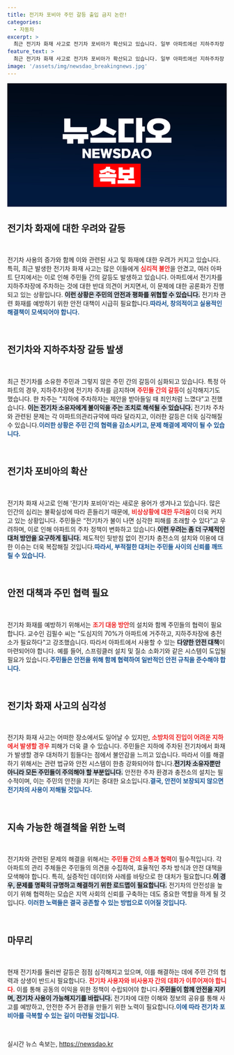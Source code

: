 ```yaml
---
title: 전기차 포비아 주민 갈등 출입 금지 논란!
categories:
  - 자동차
excerpt: >
  최근 전기차 화재 사고로 전기차 포비아가 확산되고 있습니다. 일부 아파트에선 지하주차장 출입을 금지하며 주민들 간 갈등이 심화되고, 지상 충전소 설치로 대안 모색에 나서고 있습니다. 전기차 안전 문제가 주목받는 가운데, 해결책은 어디에?
feature_text: >
  최근 전기차 화재 사고로 전기차 포비아가 확산되고 있습니다. 일부 아파트에선 지하주차장 출입을 금지하며 주민들 간 갈등이 심화되고, 지상 충전소 설치로 대안 모색에 나서고 있습니다. 전기차 안전 문제가 주목받는 가운데, 해결책은 어디에?
image: '/assets/img/newsdao_breakingnews.jpg'
---
```


<p><img src="/assets/img/newsdao_breakingnews.jpg" alt="pcversion 속보" /></p>

<h2 data-ke-size="size26">전기차 화재에 대한 우려와 갈등</h2>

<p data-ke-size="size16">&nbsp;</p> 

<p>전기차 사용의 증가와 함께 이와 관련된 사고 및 화재에 대한 우려가 커지고 있습니다. 특히, 최근 발생한 전기차 화재 사고는 많은 이들에게 <b><span style="color: #ee2323;">심리적 불안</span></b>을 안겼고, 여러 아파트 단지에서는 이로 인해 주민들 간의 갈등도 발생하고 있습니다. 아파트에서 전기차를 지하주차장에 주차하는 것에 대한 반대 의견이 커지면서, 이 문제에 대한 공론화가 진행되고 있는 상황입니다. <b><span style="background-color: #21538527;">이런 상황은 주민의 안전과 평화를 위협할 수 있습니다.</span></b> 전기차 관련 화재를 예방하기 위한 안전 대책이 시급히 필요합니다.<b><span style="color: #1a5490;">따라서, 창의적이고 실용적인 해결책이 모색되어야 합니다.</span></b></p>

<p data-ke-size="size16">&nbsp;</p>  

<h2 data-ke-size="size26">전기차와 지하주차장 갈등 발생</h2>

<p data-ke-size="size16">&nbsp;</p>   

<p>최근 전기차를 소유한 주민과 그렇지 않은 주민 간의 갈등이 심화되고 있습니다. 특정 아파트의 경우, 지하주차장에 전기차 주차를 금지하며 <b><span style="color: #ee2323;">주민들 간의 갈등</span></b>이 심각해지기도 했습니다. 한 차주는 "지하에 주차하자는 제안을 받아들일 때 죄인처럼 느꼈다"고 전했습니다. <b><span style="background-color: #21538527;">이는 전기차 소유자에게 불이익을 주는 조치로 해석될 수 있습니다.</span></b> 전기차 주차와 관련된 문제는 각 아파트의관리규약에 따라 달라지고, 이러한 갈등은 더욱 심각해질 수 있습니다.<b><span style="color: #1a5490;">이러한 상황은 주민 간의 협력을 감소시키고, 문제 해결에 제약이 될 수 있습니다.</span></b></p>

<p data-ke-size="size16">&nbsp;</p>  

<h2 data-ke-size="size26">전기차 포비아의 확산</h2>

<p data-ke-size="size16">&nbsp;</p>   

<p>전기차 화재 사고로 인해 '전기차 포비아'라는 새로운 용어가 생겨나고 있습니다. 많은 인간의 심리는 불확실성에 따라 흔들리기 때문에, <b><span style="color: #ee2323;">비상상황에 대한 두려움</span></b>이 더욱 커지고 있는 상황입니다. 주민들은 “전기차가 불이 나면 심각한 피해를 초래할 수 있다”고 우려하며, 이로 인해 아파트의 주차 정책이 변화하고 있습니다.<b><span style="background-color: #21538527;">이런 우려는 좀 더 구체적인 대처 방안을 요구하게 됩니다.</span></b> 제도적인 뒷받침 없이 전기차 충전소의 설치와 이용에 대한 이슈는 더욱 복잡해질 것입니다.<b><span style="color: #1a5490;">따라서, 부적절한 대처는 주민들 사이의 신뢰를 깨뜨릴 수 있습니다.</span></b></p>

<p data-ke-size="size16">&nbsp;</p>  

<h2 data-ke-size="size26">안전 대책과 주민 협력 필요</h2>

<p data-ke-size="size16">&nbsp;</p>  

<p>전기차 화재를 예방하기 위해서는 <b><span style="color: #ee2323;">조기 대응 방안</span></b>의 설치와 함께 주민들의 협력이 필요합니다. 교수인 김필수 씨는 "도심지의 70%가 아파트에 거주하고, 지하주차장에 충전소가 필요하다"고 강조했습니다. 따라서 아파트에서 사용할 수 있는 <b><span style="background-color: #21538527;">다양한 안전 대책</span></b>이 마련되어야 합니다. 예를 들어, 스프링클러 설치 및 질소 소화기와 같은 시스템이 도입될 필요가 있습니다.<b><span style="color: #1a5490;">주민들은 안전을 위해 함께 협력하여 일반적인 안전 규칙을 준수해야 합니다.</span></b> </p>

<p data-ke-size="size16">&nbsp;</p>   

<h2 data-ke-size="size26">전기차 화재 사고의 심각성</h2>

<p data-ke-size="size16">&nbsp;</p>  

<p>전기차 화재 사고는 어떠한 장소에서도 일어날 수 있지만, <b><span style="color: #ee2323;">소방차의 진입이 어려운 지하에서 발생할 경우</span></b> 피해가 더욱 클 수 있습니다. 주민들은 지하에 주차된 전기차에서 화재가 발생할 경우 대처하기 힘들다는 점에서 불안감을 느끼고 있습니다. 따라서 이를 해결하기 위해서는 관련 법규와 안전 시스템이 한층 강화되어야 합니다.<b><span style="background-color: #21538527;">전기차 소유자뿐만 아니라 모든 주민들이 주의해야 할 부분입니다.</span></b> 안전한 주차 환경과 충전소의 설치는 필수적이며, 이는 주민의 안전을 지키는 중대한 요소입니다.<b><span style="color: #1a5490;">결국, 안전이 보장되지 않으면 전기차의 사용이 저해될 것입니다.</span></b></p>

<p data-ke-size="size16">&nbsp;</p>   

<h2 data-ke-size="size26">지속 가능한 해결책을 위한 노력</h2>

<p data-ke-size="size16">&nbsp;</p>  

<p>전기차와 관련된 문제의 해결을 위해서는 <b><span style="color: #ee2323;">주민들 간의 소통과 협력</span></b>이 필수적입니다. 각 아파트의 관리 주체들은 주민들의 의견을 수집하여, 효율적인 주차 방식과 안전 대책을 모색해야 합니다. 특히, 실증적인 데이터와 사례를 바탕으로 한 대처가 필요합니다.<b><span style="background-color: #21538527;">이 경우, 문제를 명확히 규명하고 해결하기 위한 로드맵이 필요합니다.</span></b> 전기차의 안전성을 높이기 위해 협력하는 모습은 지역 사회의 신뢰를 구축하는 데도 중요한 역할을 하게 될 것입니다. <b><span style="color: #1a5490;">이러한 노력들은 결국 공존할 수 있는 방법으로 이어질 것입니다.</span></b></p>

<p data-ke-size="size16">&nbsp;</p>   

<h2 data-ke-size="size26">마무리</h2>

<p data-ke-size="size16">&nbsp;</p>  

<p>현재 전기차를 둘러싼 갈등은 점점 심각해지고 있으며, 이를 해결하는 데에 주민 간의 협력과 상생이 반드시 필요합니다. <b><span style="color: #ee2323;">전기차 사용자와 비사용자 간의 대화가 이루어져야 합니다.</span></b> 이를 통해 공동의 이익을 위한 정책이 수립되어야 합니다.<b><span style="background-color: #21538527;">주민들이 함께 안전을 지키며, 전기차 사용이 가능해지기를 바랍니다.</span></b> 전기차에 대한 이해와 정보의 공유를 통해 사고를 예방하고, 안전한 주거 환경을 만들기 위한 노력이 필요합니다.<b><span style="color: #1a5490;">이에 따라 전기차 포비아를 극복할 수 있는 길이 마련될 것입니다.</span></b></p>

<p data-ke-size="size16">&nbsp;</p>  
실시간 뉴스 속보는, <a href="https://newsdao.kr" rel="dofollow">https://newsdao.kr</a>


